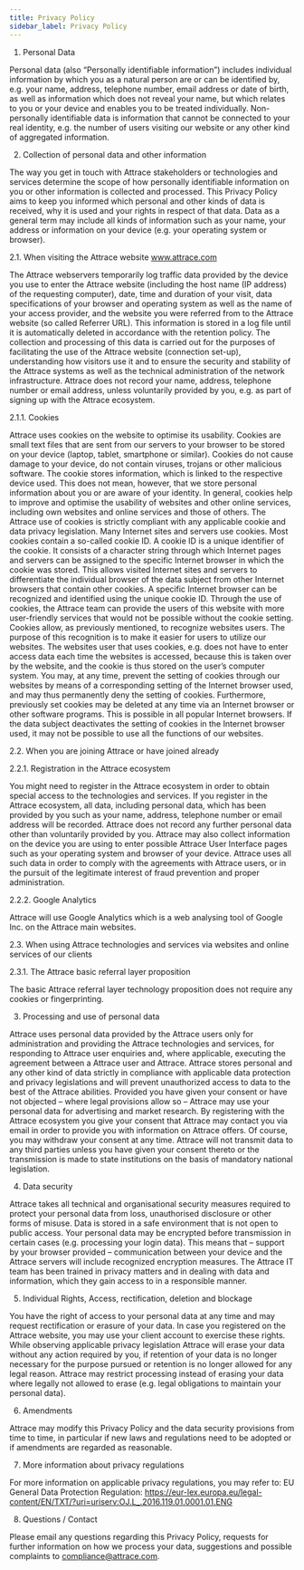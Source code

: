```yaml
---
title: Privacy Policy
sidebar_label: Privacy Policy
---
```


1. Personal Data

Personal data (also “Personally identifiable information”) includes individual information by which you as a natural person are or can be identified by, e.g. your name, address, telephone number, email address or date of birth, as well as information which does not reveal your name, but which relates to you or your device and enables you to be treated individually. Non-personally identifiable data is information that cannot be connected to your real identity, e.g. the number of users visiting our website or any other kind of aggregated information.

2. Collection of personal data and other information

The way you get in touch with Attrace stakeholders or technologies and services determine the scope of how personally identifiable information on you or other information is collected and processed. This Privacy Policy aims to keep you informed which personal and other kinds of data is received, why it is used and your rights in respect of that data. Data as a general term may include all kinds of information such as your name, your address or information on your device (e.g. your operating system or browser).

2.1. When visiting the Attrace website www.attrace.com

The Attrace webservers temporarily log traffic data provided by the device you use to enter the Attrace website (including the host name (IP address) of the requesting computer), date, time and duration of your visit, data specifications of your browser and operating system as well as the name of your access provider, and the website you were referred from to the Attrace website (so called Referrer URL). This information is stored in a log file until it is automatically deleted in accordance with the retention policy. The collection and processing of this data is carried out for the purposes of facilitating the use of the Attrace website (connection set-up), understanding how visitors use it and to ensure the security and stability of the Attrace systems as well as the technical administration of the network infrastructure. Attrace does not record your name, address, telephone number or email address, unless voluntarily provided by you, e.g. as part of signing up with the Attrace ecosystem.

2.1.1. Cookies

Attrace uses cookies on the website to optimise its usability. Cookies are small text files that are sent from our servers to your browser to be stored on your device (laptop, tablet, smartphone or similar). Cookies do not cause damage to your device, do not contain viruses, trojans or other malicious software. The cookie stores information, which is linked to the respective device used. This does not mean, however, that we store personal information about you or are aware of your identity. In general, cookies help to improve and optimise the usability of websites and other online services, including own websites and online services and those of others. The Attrace use of cookies is strictly compliant with any applicable cookie and data privacy legislation. Many Internet sites and servers use cookies. Most cookies contain a so-called cookie ID. A cookie ID is a unique identifier of the cookie. It consists of a character string through which Internet pages and servers can be assigned to the specific Internet browser in which the cookie was stored. This allows visited Internet sites and servers to differentiate the individual browser of the data subject from other Internet browsers that contain other cookies. A specific Internet browser can be recognized and identified using the unique cookie ID. Through the use of cookies, the Attrace team can provide the users of this website with more user-friendly services that would not be possible without the cookie setting. Cookies allow, as previously mentioned, to recognize websites users. The purpose of this recognition is to make it easier for users to utilize our websites. The websites user that uses cookies, e.g. does not have to enter access data each time the websites is accessed, because this is taken over by the website, and the cookie is thus stored on the user’s computer system. You may, at any time, prevent the setting of cookies through our websites by means of a corresponding setting of the Internet browser used, and may thus permanently deny the setting of cookies. Furthermore, previously set cookies may be deleted at any time via an Internet browser or other software programs. This is possible in all popular Internet browsers. If the data subject deactivates the setting of cookies in the Internet browser used, it may not be possible to use all the functions of our websites.

2.2. When you are joining Attrace or have joined already

2.2.1. Registration in the Attrace ecosystem

You might need to register in the Attrace ecosystem in order to obtain special access to the technologies and services. If you register in the Attrace ecosystem, all data, including personal data, which has been provided by you such as your name, address, telephone number or email address will be recorded. Attrace does not record any further personal data other than voluntarily provided by you. Attrace may also collect information on the device you are using to enter possible Attrace User Interface pages such as your operating system and browser of your device. Attrace uses all such data in order to comply with the agreements with Attrace users, or in the pursuit of the legitimate interest of fraud prevention and proper administration.

2.2.2. Google Analytics

Attrace will use Google Analytics which is a web analysing tool of Google Inc. on the Attrace main websites.

2.3. When using Attrace technologies and services via websites and online services of our clients

2.3.1. The Attrace basic referral layer proposition

The basic Attrace referral layer technology proposition does not require any cookies or fingerprinting.

3. Processing and use of personal data

Attrace uses personal data provided by the Attrace users only for administration and providing the Attrace technologies and services, for responding to Attrace user enquiries and, where applicable, executing the agreement between a Attrace user and Attrace. Attrace stores personal and any other kind of data strictly in compliance with applicable data protection and privacy legislations and will prevent unauthorized access to data to the best of the Attrace abilities. Provided you have given your consent or have not objected – where legal provisions allow so – Attrace may use your personal data for advertising and market research. By registering with the Attrace ecosystem you give your consent that Attrace may contact you via email in order to provide you with information on Attrace offers. Of course, you may withdraw your consent at any time. Attrace will not transmit data to any third parties unless you have given your consent thereto or the transmission is made to state institutions on the basis of mandatory national legislation.

4. Data security

Attrace takes all technical and organisational security measures required to protect your personal data from loss, unauthorised disclosure or other forms of misuse. Data is stored in a safe environment that is not open to public access. Your personal data may be encrypted before transmission in certain cases (e.g. processing your login data). This means that – support by your browser provided – communication between your device and the Attrace servers will include recognized encryption measures. The Attrace IT team has been trained in privacy matters and in dealing with data and information, which they gain access to in a responsible manner.

5. Individual Rights, Access, rectification, deletion and blockage

You have the right of access to your personal data at any time and may request rectification or erasure of your data. In case you registered on the Attrace website, you may use your client account to exercise these rights. While observing applicable privacy legislation Attrace will erase your data without any action required by you, if retention of your data is no longer necessary for the purpose pursued or retention is no longer allowed for any legal reason. Attrace may restrict processing instead of erasing your data where legally not allowed to erase (e.g. legal obligations to maintain your personal data).

6. Amendments

Attrace may modify this Privacy Policy and the data security provisions from time to time, in particular if new laws and regulations need to be adopted or if amendments are regarded as reasonable.

7. More information about privacy regulations

For more information on applicable privacy regulations, you may refer to: EU General Data Protection Regulation: https://eur-lex.europa.eu/legal-content/EN/TXT/?uri=uriserv:OJ.L_.2016.119.01.0001.01.ENG

8. Questions / Contact

Please email any questions regarding this Privacy Policy, requests for further information on how we process your data, suggestions and possible complaints to compliance@attrace.com.
